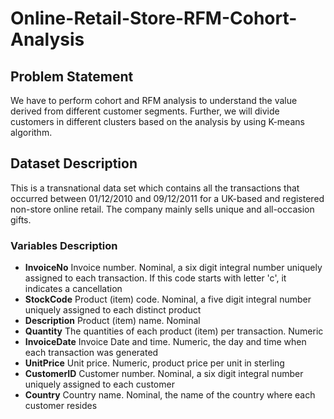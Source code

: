 # Online-Retail-Store-RFM-Cohort-Analysis

## Problem Statement
We have to perform cohort and RFM analysis to understand the value derived from different customer segments. Further, we will divide customers in different clusters based on the analysis by using K-means algorithm.

## Dataset Description
This is a transnational data set which contains all the transactions that occurred between 01/12/2010 and 09/12/2011 for a UK-based and registered non-store online retail. The company mainly sells unique and all-occasion gifts.

### Variables	Description
- **InvoiceNo**	Invoice number. Nominal, a six digit integral number uniquely assigned to each transaction. If this code starts with letter 'c', it indicates a cancellation
- **StockCode**	Product (item) code. Nominal, a five digit integral number uniquely assigned to each distinct product
- **Description**	Product (item) name. Nominal
- **Quantity**	The quantities of each product (item) per transaction. Numeric
- **InvoiceDate**	Invoice Date and time. Numeric, the day and time when each transaction was generated
- **UnitPrice**	Unit price. Numeric, product price per unit in sterling
- **CustomerID**	Customer number. Nominal, a six digit integral number uniquely assigned to each customer
- **Country**	Country name. Nominal, the name of the country where each customer resides
